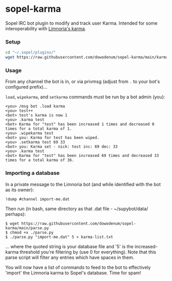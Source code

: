 # sopel-karma
Sopel IRC bot plugin to modify and track user Karma. Intended for some interoperability with [Limnoria's karma](https://github.com/progval/Limnoria/tree/master/plugins/Karma).

### Setup

```bash
cd "~/.sopel/plugins/"
wget https://raw.githubusercontent.com/dowodenum/sopel-karma/main/karma.py
```

### Usage

From any channel the bot is in, or via privmsg (adjust from `.` to your bot's configured prefix)...

`load`, `wipekarma`, and `setkarma` commands must be run by a bot admin (you):
```
<you> /msg bot .load karma
<you> test++
<bot> test's karma is now 1
<you> .karma test
<bot> Karma for "test" has been increased 1 times and decreased 0 times for a total karma of 1.
<you> .wipekarma test
<bot> you: Karma for test has been wiped.
<you> .setkarma test 69 33
<bot> you: Karma set - nick: test inc: 69 dec: 33
<you> .karma test
<bot> Karma for "test" has been increased 69 times and decreased 33 times for a total karma of 36.
```

### Importing a database

In a private message to the Limnoria bot (and while identified with the bot as its owner):
```
!dump #channel import-me.dat
```

Then run (in bash, same directory as that .dat file - ~/supybot/data/ perhaps):
```
$ wget https://raw.githubusercontent.com/dowodenum/sopel-karma/main/parse.py
$ chmod +x ./parse.py
$ ./parse.py "import-me.dat" 5 > karma-list.txt
```
... where the quoted string is your database file and '5' is the increased-karma threshold you're filtering by (use 0 for everything). Note that this parse script will filter any entries which have spaces in them.

You will now have a list of commands to feed to the bot to effectively 'import' the Limnoria karma to Sopel's database. Time for spam!
